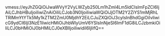 vmess://eyJhZGQiOiJwaWVyY2VyLWZyb250Lm1hZml4Lm5ldCIsImFpZCI6IjAiLCJhbHBuIjoiIiwiZnAiOiIiLCJob3N0IjoiIiwiaWQiOiJjOTM2Y2ZiYS1mMjRhLTRlMmYtYTk5My1kZTM2ZmU0MjdhY2EiLCJuZXQiOiJ3cyIsInBhdGgiOiIvIiwicG9ydCI6IjI3NzE1IiwicHMiOiJhbWlyUmV6YSIsInNjeSI6ImF1dG8iLCJzbmkiOiIiLCJ0bHMiOiJ0bHMiLCJ0eXBlIjoiIiwidiI6IjIifQ==
